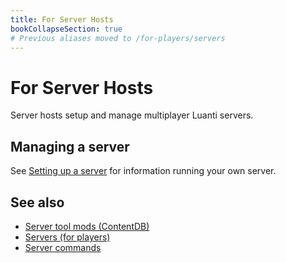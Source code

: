 ```yaml
---
title: For Server Hosts
bookCollapseSection: true
# Previous aliases moved to /for-players/servers
---
```


# For Server Hosts

Server hosts setup and manage multiplayer Luanti servers.

## Managing a server

See [Setting up a server](/setting-up-a-server) for information running your own server.

## See also

- [Server tool mods (ContentDB)](https://content.luanti.org/packages/?tag=server_tools)
- [Servers (for players)](/for-players/servers)
- [Server commands](/for-players/server-commands)
